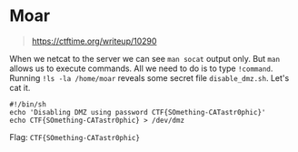 # Moar

> https://ctftime.org/writeup/10290

When we netcat to the server we can see `man socat` output only. But `man` allows us to execute commands. All we need to do is to type `!command`.
Running `!ls -la /home/moar` reveals some secret file `disable_dmz.sh`. Let's cat it.
```
#!/bin/sh
echo 'Disabling DMZ using password CTF{SOmething-CATastr0phic}'
echo CTF{SOmething-CATastr0phic} > /dev/dmz
```

Flag: `CTF{SOmething-CATastr0phic}`